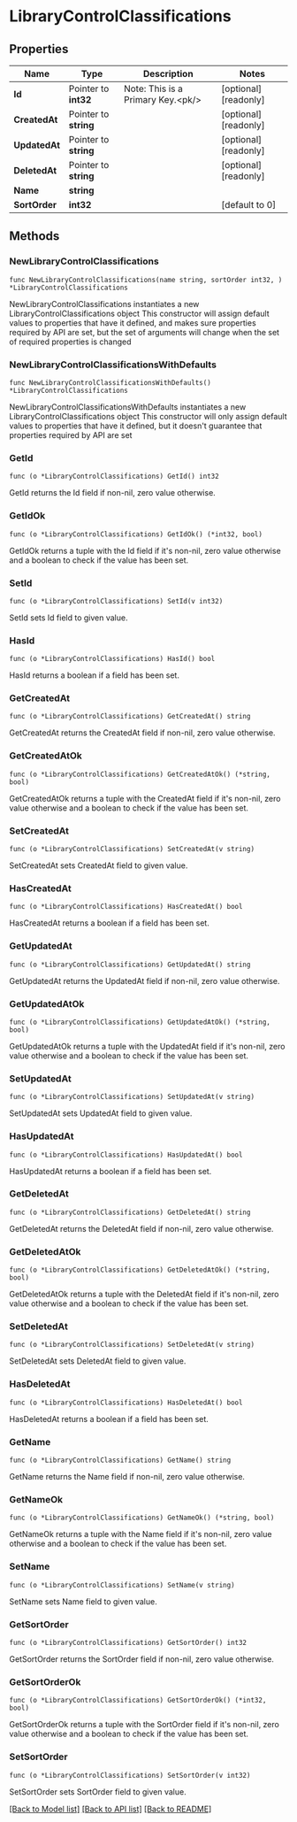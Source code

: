 # LibraryControlClassifications

## Properties

Name | Type | Description | Notes
------------ | ------------- | ------------- | -------------
**Id** | Pointer to **int32** | Note: This is a Primary Key.&lt;pk/&gt; | [optional] [readonly] 
**CreatedAt** | Pointer to **string** |  | [optional] [readonly] 
**UpdatedAt** | Pointer to **string** |  | [optional] [readonly] 
**DeletedAt** | Pointer to **string** |  | [optional] [readonly] 
**Name** | **string** |  | 
**SortOrder** | **int32** |  | [default to 0]

## Methods

### NewLibraryControlClassifications

`func NewLibraryControlClassifications(name string, sortOrder int32, ) *LibraryControlClassifications`

NewLibraryControlClassifications instantiates a new LibraryControlClassifications object
This constructor will assign default values to properties that have it defined,
and makes sure properties required by API are set, but the set of arguments
will change when the set of required properties is changed

### NewLibraryControlClassificationsWithDefaults

`func NewLibraryControlClassificationsWithDefaults() *LibraryControlClassifications`

NewLibraryControlClassificationsWithDefaults instantiates a new LibraryControlClassifications object
This constructor will only assign default values to properties that have it defined,
but it doesn't guarantee that properties required by API are set

### GetId

`func (o *LibraryControlClassifications) GetId() int32`

GetId returns the Id field if non-nil, zero value otherwise.

### GetIdOk

`func (o *LibraryControlClassifications) GetIdOk() (*int32, bool)`

GetIdOk returns a tuple with the Id field if it's non-nil, zero value otherwise
and a boolean to check if the value has been set.

### SetId

`func (o *LibraryControlClassifications) SetId(v int32)`

SetId sets Id field to given value.

### HasId

`func (o *LibraryControlClassifications) HasId() bool`

HasId returns a boolean if a field has been set.

### GetCreatedAt

`func (o *LibraryControlClassifications) GetCreatedAt() string`

GetCreatedAt returns the CreatedAt field if non-nil, zero value otherwise.

### GetCreatedAtOk

`func (o *LibraryControlClassifications) GetCreatedAtOk() (*string, bool)`

GetCreatedAtOk returns a tuple with the CreatedAt field if it's non-nil, zero value otherwise
and a boolean to check if the value has been set.

### SetCreatedAt

`func (o *LibraryControlClassifications) SetCreatedAt(v string)`

SetCreatedAt sets CreatedAt field to given value.

### HasCreatedAt

`func (o *LibraryControlClassifications) HasCreatedAt() bool`

HasCreatedAt returns a boolean if a field has been set.

### GetUpdatedAt

`func (o *LibraryControlClassifications) GetUpdatedAt() string`

GetUpdatedAt returns the UpdatedAt field if non-nil, zero value otherwise.

### GetUpdatedAtOk

`func (o *LibraryControlClassifications) GetUpdatedAtOk() (*string, bool)`

GetUpdatedAtOk returns a tuple with the UpdatedAt field if it's non-nil, zero value otherwise
and a boolean to check if the value has been set.

### SetUpdatedAt

`func (o *LibraryControlClassifications) SetUpdatedAt(v string)`

SetUpdatedAt sets UpdatedAt field to given value.

### HasUpdatedAt

`func (o *LibraryControlClassifications) HasUpdatedAt() bool`

HasUpdatedAt returns a boolean if a field has been set.

### GetDeletedAt

`func (o *LibraryControlClassifications) GetDeletedAt() string`

GetDeletedAt returns the DeletedAt field if non-nil, zero value otherwise.

### GetDeletedAtOk

`func (o *LibraryControlClassifications) GetDeletedAtOk() (*string, bool)`

GetDeletedAtOk returns a tuple with the DeletedAt field if it's non-nil, zero value otherwise
and a boolean to check if the value has been set.

### SetDeletedAt

`func (o *LibraryControlClassifications) SetDeletedAt(v string)`

SetDeletedAt sets DeletedAt field to given value.

### HasDeletedAt

`func (o *LibraryControlClassifications) HasDeletedAt() bool`

HasDeletedAt returns a boolean if a field has been set.

### GetName

`func (o *LibraryControlClassifications) GetName() string`

GetName returns the Name field if non-nil, zero value otherwise.

### GetNameOk

`func (o *LibraryControlClassifications) GetNameOk() (*string, bool)`

GetNameOk returns a tuple with the Name field if it's non-nil, zero value otherwise
and a boolean to check if the value has been set.

### SetName

`func (o *LibraryControlClassifications) SetName(v string)`

SetName sets Name field to given value.


### GetSortOrder

`func (o *LibraryControlClassifications) GetSortOrder() int32`

GetSortOrder returns the SortOrder field if non-nil, zero value otherwise.

### GetSortOrderOk

`func (o *LibraryControlClassifications) GetSortOrderOk() (*int32, bool)`

GetSortOrderOk returns a tuple with the SortOrder field if it's non-nil, zero value otherwise
and a boolean to check if the value has been set.

### SetSortOrder

`func (o *LibraryControlClassifications) SetSortOrder(v int32)`

SetSortOrder sets SortOrder field to given value.



[[Back to Model list]](../README.md#documentation-for-models) [[Back to API list]](../README.md#documentation-for-api-endpoints) [[Back to README]](../README.md)


